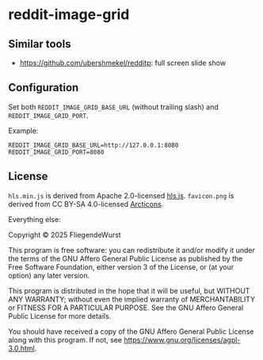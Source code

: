 reddit-image-grid
=================

## Similar tools

- https://github.com/ubershmekel/redditp: full screen slide show

## Configuration

Set both `REDDIT_IMAGE_GRID_BASE_URL` (without trailing slash) and `REDDIT_IMAGE_GRID_PORT`.

Example: 

```
REDDIT_IMAGE_GRID_BASE_URL=http://127.0.0.1:8080
REDDIT_IMAGE_GRID_PORT=8080
```

## License

`hls.min.js` is derived from Apache 2.0-licensed [hls.js](https://github.com/video-dev/hls.js/).
`favicon.png` is derived from CC BY-SA 4.0-licensed [Arcticons](https://github.com/Arcticons-Team/Arcticons).

Everything else:

Copyright © 2025 FliegendeWurst

This program is free software: you can redistribute it and/or modify
it under the terms of the GNU Affero General Public License as
published by the Free Software Foundation, either version 3 of the
License, or (at your option) any later version.

This program is distributed in the hope that it will be useful,
but WITHOUT ANY WARRANTY; without even the implied warranty of
MERCHANTABILITY or FITNESS FOR A PARTICULAR PURPOSE.  See the
GNU Affero General Public License for more details.

You should have received a copy of the GNU Affero General Public License
along with this program.  If not, see <https://www.gnu.org/licenses/agpl-3.0.html>.
